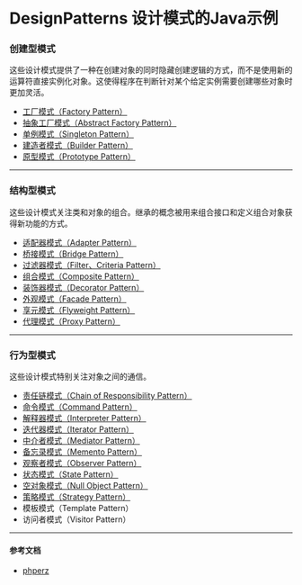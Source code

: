 # DesignPatterns  设计模式的Java示例

### 创建型模式
这些设计模式提供了一种在创建对象的同时隐藏创建逻辑的方式，而不是使用新的运算符直接实例化对象。这使得程序在判断针对某个给定实例需要创建哪些对象时更加灵活。

* [工厂模式（Factory Pattern）](https://github.com/103style/DesignPatterns/tree/master/app/src/main/java/com/lxk/designpatterns/FactoryPattern)
* [抽象工厂模式（Abstract Factory Pattern）](https://github.com/103style/DesignPatterns/tree/master/app/src/main/java/com/lxk/designpatterns/AbstractFactoryPattern)
* [单例模式（Singleton Pattern）](https://github.com/103style/DesignPatterns/tree/master/app/src/main/java/com/lxk/designpatterns/SingletonPattern)
* [建造者模式（Builder Pattern）](https://github.com/103style/DesignPatterns/tree/master/app/src/main/java/com/lxk/designpatterns/BuilderPattern)
* [原型模式（Prototype Pattern）](https://github.com/103style/DesignPatterns/tree/master/app/src/main/java/com/lxk/designpatterns/PrototypePattern)

---

### 结构型模式
这些设计模式关注类和对象的组合。继承的概念被用来组合接口和定义组合对象获得新功能的方式。

* [适配器模式（Adapter Pattern）](https://github.com/103style/DesignPatterns/tree/master/app/src/main/java/com/lxk/designpatterns/AdapterPattern)
* [桥接模式（Bridge Pattern）](https://github.com/103style/DesignPatterns/tree/master/app/src/main/java/com/lxk/designpatterns/BridgePattern)
* [过滤器模式（Filter、Criteria Pattern）](https://github.com/103style/DesignPatterns/tree/master/app/src/main/java/com/lxk/designpatterns/FilterPattern)
* [组合模式（Composite Pattern）](https://github.com/103style/DesignPatterns/tree/master/app/src/main/java/com/lxk/designpatterns/CompositePattern)
* [装饰器模式（Decorator Pattern）](https://github.com/103style/DesignPatterns/tree/master/app/src/main/java/com/lxk/designpatterns/DecoratorPattern)
* [外观模式（Facade Pattern）](https://github.com/103style/DesignPatterns/tree/master/app/src/main/java/com/lxk/designpatterns/FacadePattern)
* [享元模式（Flyweight Pattern）](https://github.com/103style/DesignPatterns/tree/master/app/src/main/java/com/lxk/designpatterns/FlyweightPattern)
* [代理模式（Proxy Pattern）](https://github.com/103style/DesignPatterns/tree/master/app/src/main/java/com/lxk/designpatterns/ProxyPattern)

---

### 行为型模式
这些设计模式特别关注对象之间的通信。

* [责任链模式（Chain of Responsibility Pattern）](https://github.com/103style/DesignPatterns/tree/master/app/src/main/java/com/lxk/designpatterns/ChainofResponsibilityPattern)
* [命令模式（Command Pattern）](https://github.com/103style/DesignPatterns/tree/master/app/src/main/java/com/lxk/designpatterns/CommandPattern)
* [解释器模式（Interpreter Pattern）](https://github.com/103style/DesignPatterns/tree/master/app/src/main/java/com/lxk/designpatterns/InterpreterPattern)
* [迭代器模式（Iterator Pattern）](https://github.com/103style/DesignPatterns/tree/master/app/src/main/java/com/lxk/designpatterns/IteratorPattern)
* [中介者模式（Mediator Pattern）](https://github.com/103style/DesignPatterns/tree/master/app/src/main/java/com/lxk/designpatterns/MediatorPattern)
* [备忘录模式（Memento Pattern）](https://github.com/103style/DesignPatterns/tree/master/app/src/main/java/com/lxk/designpatterns/MementoPattern)
* [观察者模式（Observer Pattern）](https://github.com/103style/DesignPatterns/tree/master/app/src/main/java/com/lxk/designpatterns/ObserverPattern)
* [状态模式（State Pattern）](https://github.com/103style/DesignPatterns/tree/master/app/src/main/java/com/lxk/designpatterns/StatePattern)
* [空对象模式（Null Object Pattern）](https://github.com/103style/DesignPatterns/tree/master/app/src/main/java/com/lxk/designpatterns/NullObjectPattern)
* [策略模式（Strategy Pattern）](https://github.com/103style/DesignPatterns/tree/master/app/src/main/java/com/lxk/designpatterns/StrategyPattern)
* 模板模式（Template Pattern）
* 访问者模式（Visitor Pattern）

---

#### 参考文档
* [phperz](http://www.phperz.com/special/40.html)